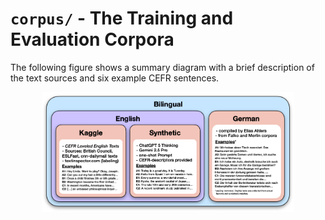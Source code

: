 # `corpus/` - The Training and Evaluation Corpora

The following figure shows a summary diagram with a brief description of the text sources and six example CEFR sentences.

<p align="center">
  <img src="../corpora.png" alt="Pipeline" width="80%">
</p>
